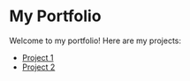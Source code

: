 # My Portfolio
Welcome to my portfolio! Here are my projects:
- [Project 1](link-to-project-1)
- [Project 2](link-to-project-2)